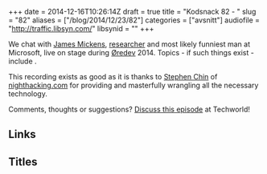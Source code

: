 +++
date = 2014-12-16T10:26:14Z
draft = true
title = "Kodsnack 82 - "
slug = "82"
aliases = ["/blog/2014/12/23/82"]
categories = ["avsnitt"]
audiofile = "http://traffic.libsyn.com/"
libsynid = ""
+++

We chat with [James Mickens](https://twitter.com/MarkovMickens), [researcher](http://research.microsoft.com/en-us/people/mickens/) and most likely funniest man at Microsoft, live on stage during [Øredev](http://www.oredev.org) 2014. Topics - if such things exist - include .

This recording exists as good as it is thanks to [Stephen Chin](http://steveonjava.com/) of [nighthacking.com](http://nighthacking.com/) for providing and masterfully wrangling all the necessary technology.

Comments, thoughts or suggestions? [Discuss this episode](http://techworld.idg.se/) at Techworld!

## Links ##

## Titles ##